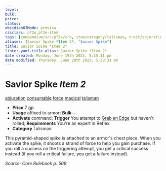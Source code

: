 ```yaml
---
level:
bulk:
price:
status:
obsidianUIMode: preview
cssclass: pf2e,pf2e-item
tags: [compendium/src/pf2e/crb, item/category/talisman, trait/abjuration, trait/consumable, trait/force, trait/magical, trait/talisman]
aliases: [Savior Spike *Item 2*, "Savior Spike"]
title: Savior Spike *Item 2*
linter-yaml-title-alias: Savior Spike *Item 2*
date created: Monday, June 19th 2023, 5:15:11 pm
date modified: Thursday, June 29th 2023, 5:30:31 pm
---
```


# Savior Spike *Item 2*

[abjuration](rules/traits/abjuration.md) [consumable](rules/traits/consumable.md) [force](rules/traits/force.md) [magical](rules/traits/magical.md) [talisman](rules/traits/talisman.md)  

- **Price** 7 gp
- **Usage** affixed to armor; **Bulk**—
- **Activate** command; **Trigger** You attempt to [Grab an Edge](rules/actions/grab-an-edge.md) but haven't rolled; **Requirements** You're an expert in Reflex.
- **Category** Talisman

This pyramid-shaped spike is attached to an armor's chest piece. When you activate the spike, it shoots a strand of force to help you gain purchase. If you roll a success on the triggering attempt, you get a critical success instead (if you roll a critical failure, you get a failure instead).

*Source: Core Rulebook p. 569*
